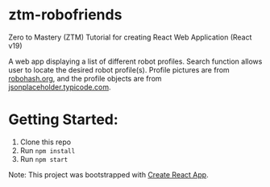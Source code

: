 # ztm-robofriends

Zero to Mastery (ZTM) Tutorial for creating React Web Application (React v19)

A web app displaying a list of different robot profiles. Search function allows user to locate the desired robot profile(s). Profile pictures are from [robohash.org](https://robohash.org/), and the profile objects are from [jsonplaceholder.typicode.com](https://jsonplaceholder.typicode.com/users).

# Getting Started:
1. Clone this repo
2. Run `npm install`
4. Run `npm start`

Note: This project was bootstrapped with [Create React App](https://github.com/facebook/create-react-app).
